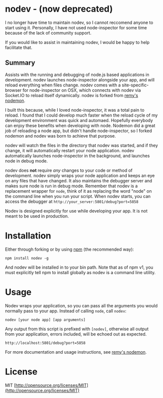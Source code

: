 # nodev - (now deprecated)

I no longer have time to maintain nodev, so I cannot reccomend anyone to start using it. Personally, I have not used node-inspector for some time because of the lack of community support.

If you would like to assist in maintaining nodev, I would be happy to help facilitate that.

## Summary

Assists with the running and debugging of node.js based applications in development. nodev launches node-inspector alongside your app, and will reload everything when files change. nodev comes with a site-specific-browser for node-inspector on OSX, which connects with nodev via Socket.IO to reload itself dynamically. nodev is forked from [remy's nodemon](https://github.com/remy/nodemon).

I built this because, while I loved node-inspector, it was a total pain to reload. I found that I could develop much faster when the reload cycle of my development environment was quick and automaed. Hopefully everybody can enjoy these benefits when developing with node. Nodemon did a great job of reloading a node app, but didn't handle node-inspector, so I forked nodemon and nodev was born to achieve that purpose.

nodev will watch the files in the directory that nodev was started, and if they change, it will automatically restart your node application. nodev automatically launches node-inspector in the background, and launches node in debug mode.

nodev does **not** require *any* changes to your code or method of development. nodev simply wraps your node application and keeps an eye on any files that have changed. It also maintains the debugger server and makes sure node is run in debug mode. Remember that nodev is a replacement wrapper for `node`, think of it as replacing the word "node" on the command line when you run your script. When nodev starts, you can access the debugger at `http://your_server:5801/debug?port=5858`

Nodev is designed explicitly for use while developing your app. It is not meant to be used in production.

# Installation

Either through forking or by using [npm](http://npmjs.org) (the recommended way):

    npm install nodev -g
    
And nodev will be installed in to your bin path. Note that as of npm v1, you must explicitly tell npm to install globally as nodev is a command line utility.

# Usage

Nodev wraps your application, so you can pass all the arguments you would normally pass to your app. Instead of calling `node`, call `nodev`:

    nodev [your node app] [app arguments]

Any output from this script is prefixed with `[nodev]`, otherwise all output from your application, errors included, will be echoed out as expected.

	http://localhost:5801/debug?port=5858

For more documentation and usage instructions, see [remy's nodemon](https://github.com/remy/nodemon).

# License

MIT [http://opensource.org/licenses/MIT](http://opensource.org/licenses/MIT)
